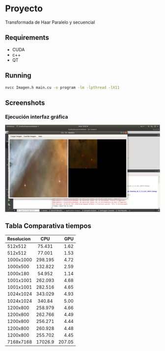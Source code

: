 # Proyecto 

Transformada de Haar Paralelo y secuencial
## Requirements

* CUDA
* c++
* QT

## Running

```bash
nvcc Imagen.h main.cu -o program -lm -lpthread -lX11

```

## Screenshots

### Ejecución interfaz gráfica

![alt text](https://raw.githubusercontent.com/RGiskard/TopicosCG/master/Final/Data/haarseq1.png)

## Tabla Comparativa tiempos
| Resolucion  | CPU  | GPU |
| :------------ |:---------------:| -----:|
| 512x512      | 75.431 | 	1.62 |
| 512x512     | 77.001       |  1.53 |
| 1000x1000 | 298.195        |    4.72 |
|1000x500|	132.822|	2.59|
|1000x180|	54.952|	1.14|
|1001x1001|	262.093|	4.68|
|1001x1001|	282.516|	4.65|
|1024x1024|	343.029|	4.93|
|1024x1024|	340.84|	5.00|
|1200x800|	258.979|	4.66|
|1200x800|	262.766|	4.49|
|1200x800|	256.271|	4.44|
|1200x800|	260.928|	4.48|
|1200x800|	255.702|	4.45|
|7168x7168|	17026.9|	207.05|







